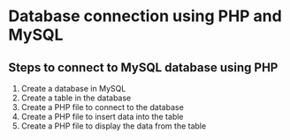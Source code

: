 # Database connection using PHP and MySQL

## Steps to connect to MySQL database using PHP

1. Create a database in MySQL
2. Create a table in the database
3. Create a PHP file to connect to the database
4. Create a PHP file to insert data into the table
5. Create a PHP file to display the data from the table

